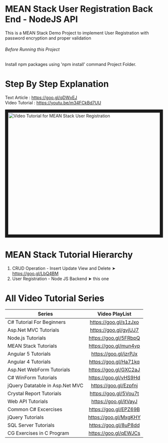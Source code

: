 # MEAN Stack User Registration Back End - NodeJS API
This is a MEAN Stack Demo Project to implement User Registration with password encryption and proper validation

###### Before Running this Project
Install npm packages using 'npm install' command Project Folder. 
 
 # Step By Step Explanation
 
 Text Article : https://goo.gl/qDWxEJ <br/>
 Video Tutorial : https://youtu.be/m34FCkBd7UU
 
 <a href="http://www.youtube.com/watch?feature=player_embedded&v=m34FCkBd7UU
" target="_blank"><img src="http://img.youtube.com/vi/m34FCkBd7UU/0.jpg" 
alt="Video Tutorial for MEAN Stack User Registration" width="500" height="400" border="10" /></a>

# MEAN Stack Tutorial Hierarchy
1. CRUD Operation - Insert Update View and Delete ➤ https://goo.gl/LbQ4BM
2. User Registration - Node JS Backend ➤ this one

# All Video Tutorial Series
| Series        | Video PlayList          |
| ------------- |:-------------:|
| C# Tutorial For Beginners      | https://goo.gl/s1zJxo |
| Asp.Net MVC Tutorials      | https://goo.gl/gvjUJ7      |
| Node.js Tutorials | https://goo.gl/5FRbpQ      |
| MEAN Stack Tutorials | https://goo.gl/mun4vp      |
| Angular 5 Tutorials | https://goo.gl/jzrPJx      |
| Angular 4 Tutorials | https://goo.gl/Ha71kq      |
| Asp.Net WebForm Tutorials | https://goo.gl/GXC2aJ      |
| C# WinForm Tutorials | https://goo.gl/vHS9Hd      |
| jQuery Datatable in Asp.Net MVC | https://goo.gl/Ezpfnj      |
| Crystal Report Tutorials | https://goo.gl/5Vou7t      |
| Web API Tutorials | https://goo.gl/itVayJ     |
| Common C# Excercises | https://goo.gl/EPZ69B     |
| jQuery Tutorials | https://goo.gl/MxgKHY     |
| SQL Server Tutorials | https://goo.gl/8uP8dd      |
| CG Exercises in C Program | https://goo.gl/qEWJCs      |
